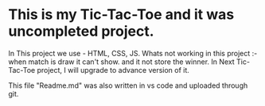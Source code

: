 # This is my Tic-Tac-Toe and it was uncompleted project. 


In This project we use - HTML, CSS, JS.
Whats not working in this project :- when match is draw it can't show. and it not store the winner.
In Next Tic-Tac-Toe project, I will upgrade to advance version of it.


This file "Readme.md" was also written in vs code and uploaded through git. 